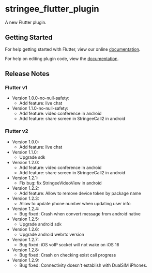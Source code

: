 # stringee_flutter_plugin

A new Flutter plugin.

## Getting Started

For help getting started with Flutter, view our online
[documentation](https://flutter.io/).

For help on editing plugin code, view
the [documentation](https://flutter.io/developing-packages/#edit-plugin-package).

## Release Notes

### Flutter v1

- Version 1.0.0-no-null-safety:
  + Add feature: live chat
- Version 1.1.0-no-null-safety:
  + Add feature: video conference in android
  + Add feature: share screen in StringeeCall2 in android

### Flutter v2

- Version 1.0.0:
  + Add feature: live chat
- Version 1.1.0:
  + Upgrade sdk
- Version 1.2.0:
  + Add feature: video conference in android
  + Add feature: share screen in StringeeCall2 in android
- Version 1.2.1:
  + Fix bug: fix StringeeVideoView in android
- Version 1.2.2:
  + Add feature: Allow to remove device token by package name  
- Version 1.2.3:
  + Allow to update phone number when updating user info
- Version 1.2.4:
  + Bug fixed: Crash when convert message from android native
- Version 1.2.5:
  + Upgrade android sdk
- Version 1.2.6:
  + Upgrade android webrtc version
- Version 1.2.7:
  + Bug fixed: iOS voIP socket will not wake on iOS 16
- Version 1.2.8:
  + Bug fixed: Crash on checking exist call progress
- Version 1.2.9:
  + Bug fixed: Connectivity doesn't establish with DualSIM iPhones.